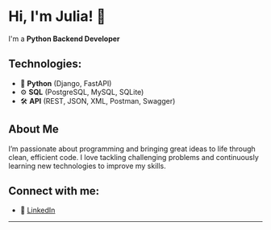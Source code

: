 # Hi, I'm **Julia**! 🌸

I'm a **Python Backend Developer**

## Technologies:

- 🐍 **Python** (Django, FastAPI)
- ⚙️ **SQL** (PostgreSQL, MySQL, SQLite)
- 🛠️ **API** (REST, JSON, XML, Postman, Swagger)

## About Me

I’m passionate about programming and bringing great ideas to life through clean, efficient code. I love tackling challenging problems and continuously learning new technologies to improve my skills.

## Connect with me:

- 💼 [LinkedIn](https://www.linkedin.com/in/julia-matviychuk-46b055338)

---

